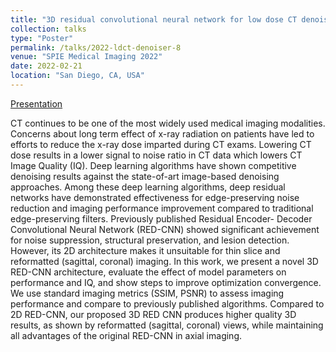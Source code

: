 ```yaml
---
title: "3D residual convolutional neural network for low dose CT denoising"
collection: talks
type: "Poster"
permalink: /talks/2022-ldct-denoiser-8
venue: "SPIE Medical Imaging 2022"
date: 2022-02-21
location: "San Diego, CA, USA"
---
```


[Presentation](https://spie.org/medical-imaging/presentation/3D-residual-encoder-decoder-convolutional-neural-network-for-low-dose/12031-165?SSO=1)

CT continues to be one of the most widely used medical imaging modalities. Concerns about long term effect of x-ray radiation on patients have led to efforts to reduce the x-ray dose imparted during CT exams. Lowering CT dose results in a lower signal to noise ratio in CT data which lowers CT Image Quality (IQ). Deep learning algorithms have shown competitive denoising results against the state-of-art image-based denoising approaches. Among these deep learning algorithms, deep residual networks have demonstrated effectiveness for edge-preserving noise reduction and imaging performance improvement compared to traditional edge-preserving filters. Previously published Residual Encoder- Decoder Convolutional Neural Network (RED-CNN) showed significant achievement for noise suppression, structural preservation, and lesion detection. However, its 2D architecture makes it unsuitable for thin slice and reformatted (sagittal, coronal) imaging. In this work, we present a novel 3D RED-CNN architecture, evaluate the effect of model parameters on performance and IQ, and show steps to improve optimization convergence. We use standard imaging metrics (SSIM, PSNR) to assess imaging performance and compare to previously published algorithms. Compared to 2D RED-CNN, our proposed 3D RED CNN produces higher quality 3D results, as shown by reformatted (sagittal, coronal) views, while maintaining all advantages of the original RED-CNN in axial imaging.
